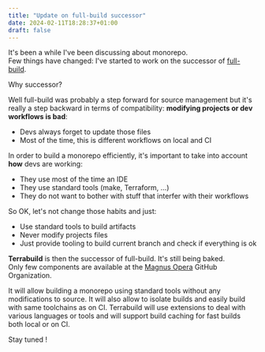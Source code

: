 ```yaml
---
title: "Update on full-build successor"
date: 2024-02-11T18:28:37+01:00
draft: false
---
```


It's been a while I've been discussing about monorepo.\
Few things have changed: I've started to work on the successor of [full-build](https://full-build.io).

Why successor?

Well full-build was probably a step forward for source management but it's really a step backward in terms of compatibility: **modifying projects or dev workflows is bad**:
* Devs always forget to update those files
* Most of the time, this is different workflows on local and CI

In order to build a monorepo efficiently, it's important to take into account **how** devs are working:
* They use most of the time an IDE
* They use standard tools (make, Terraform, ...)
* They do not want to bother with stuff that interfer with their workflows

So OK, let's not change those habits and just:
* Use standard tools to build artifacts
* Never modify projects files
* Just provide tooling to build current branch and check if everything is ok

**Terrabuild** is then the successor of full-build. It's still being baked.\
Only few components are available at the [Magnus Opera](https://www.github.com/MagnusOpera) GitHub Organization.

It will allow building a monorepo using standard tools without any modifications to source. It will also allow to isolate builds and easily build with same toolchains as on CI. Terrabuild will use extensions to deal with various languages or tools and will support build caching for fast builds both local or on CI.

Stay tuned !